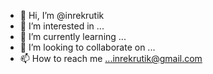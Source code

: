 - 👋 Hi, I’m @inrekrutik
- 👀 I’m interested in ...
- 🌱 I’m currently learning ...
- 💞️ I’m looking to collaborate on ...
- 📫 How to reach me ...inrekrutik@gmail.com

<!---
inrekrutik/inrekrutik is a ✨ special ✨ repository because its `README.md` (this file) appears on your GitHub profile.
You can click the Preview link to take a look at your changes.
--->
